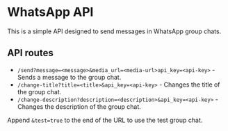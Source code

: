 # WhatsApp API
This is a simple API designed to send messages in WhatsApp group chats.

## API routes
- `/send?message=<message>&media_url=<media-url>api_key=<api-key>` - Sends a message to the group chat. 
- `/change-title?title=<title>&api_key=<api-key>` - Changes the title of the group chat.
- `/change-description?description=<description>&api_key=<api-key>` - Changes the description of the group chat.

Append `&test=true` to the end of the URL to use the test group chat.